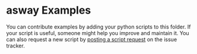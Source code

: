 # asway Examples

You can contribute examples by adding your python scripts to this folder. If your script is useful, someone might help you improve and maintain it. You can also request a new script by [posting a script request](https://github.com/smurfix/asway/issues) on the issue tracker.
